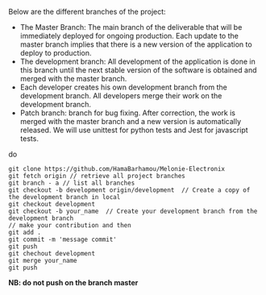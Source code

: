 Below are the different branches of the project:
- The Master Branch: The main branch of the deliverable that will be immediately deployed for ongoing production. Each update to the master branch implies that there is a new version of the application to deploy to production.
- The development branch: All development of the application is done in this branch until the next stable version of the software is obtained and merged with the master branch.
- Each developer creates his own development branch from the development branch. All developers merge their work on the development branch.
- Patch branch: branch for bug fixing. After correction, the work is merged with the master branch and a new version is automatically released.
We will use unittest for python tests and Jest for javascript tests.


do
```
git clone https://github.com/HamaBarhamou/Melonie-Electronix
git fetch origin // retrieve all project branches
git branch - a // list all branches
git checkout -b development origin/development  // Create a copy of the development branch in local
git checkout development
git checkout -b your_name  // Create your development branch from the development branch
// make your contribution and then
git add .   
git commit -m 'message commit'  
git push    
git chechout development
git merge your_name
git push
```

**NB: do not push on the branch master**  